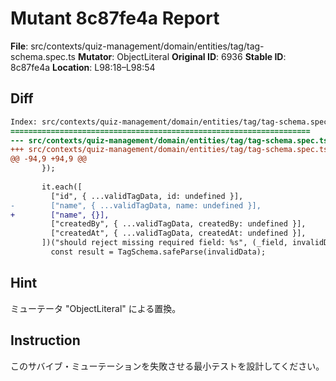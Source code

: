 # Mutant 8c87fe4a Report

**File**: src/contexts/quiz-management/domain/entities/tag/tag-schema.spec.ts
**Mutator**: ObjectLiteral
**Original ID**: 6936
**Stable ID**: 8c87fe4a
**Location**: L98:18–L98:54

## Diff

```diff
Index: src/contexts/quiz-management/domain/entities/tag/tag-schema.spec.ts
===================================================================
--- src/contexts/quiz-management/domain/entities/tag/tag-schema.spec.ts	original
+++ src/contexts/quiz-management/domain/entities/tag/tag-schema.spec.ts	mutated #6936
@@ -94,9 +94,9 @@
       });
 
       it.each([
         ["id", { ...validTagData, id: undefined }],
-        ["name", { ...validTagData, name: undefined }],
+        ["name", {}],
         ["createdBy", { ...validTagData, createdBy: undefined }],
         ["createdAt", { ...validTagData, createdAt: undefined }],
       ])("should reject missing required field: %s", (_field, invalidData) => {
         const result = TagSchema.safeParse(invalidData);
```

## Hint

ミューテータ "ObjectLiteral" による置換。

## Instruction

このサバイブ・ミューテーションを失敗させる最小テストを設計してください。

